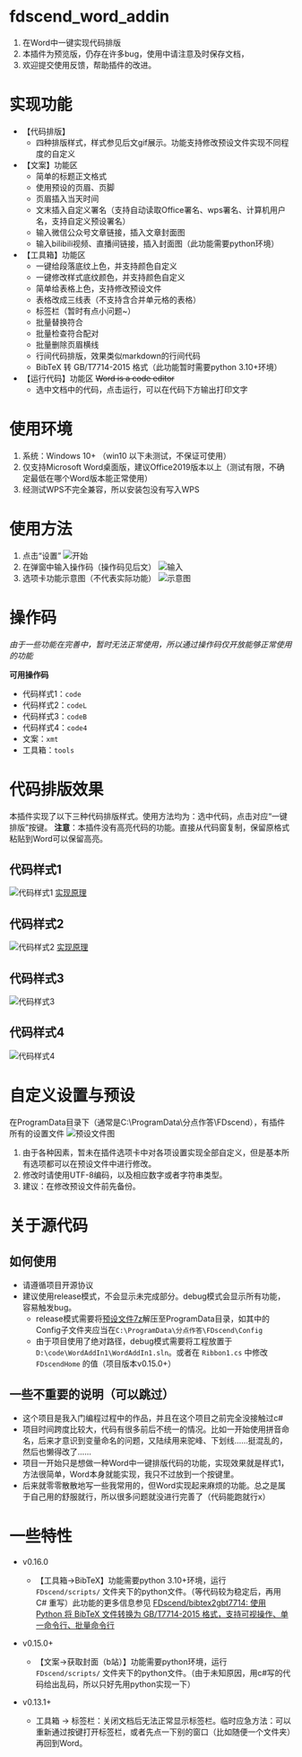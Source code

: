 # fdscend_word_addin
1. 在Word中一键实现代码排版
2. 本插件为预览版，仍存在许多bug，使用中请注意及时保存文档，
3. 欢迎提交使用反馈，帮助插件的改进。


# 实现功能
- 【代码排版】
   - 四种排版样式，样式参见后文gif展示。功能支持修改预设文件实现不同程度的自定义
- 【文案】功能区
   - 简单的标题正文格式
   - 使用预设的页眉、页脚
   - 页眉插入当天时间
   - 文末插入自定义署名（支持自动读取Office署名、wps署名、计算机用户名，支持自定义预设署名）
   - 输入微信公众号文章链接，插入文章封面图
   - 输入bilibili视频、直播间链接，插入封面图（此功能需要python环境）
- 【工具箱】功能区
   - 一键给段落底纹上色，并支持颜色自定义
   - 一键修改样式底纹颜色，并支持颜色自定义
   - 简单给表格上色，支持修改预设文件
   - 表格改成三线表（不支持含合并单元格的表格）
   - 标签栏（暂时有点小问题~）
   - 批量替换符合
   - 批量检查符合配对
   - 批量删除页眉横线
   - 行间代码排版，效果类似markdown的行间代码
   - BibTeX 转 GB/T7714-2015 格式（此功能暂时需要python 3.10+环境）
- 【运行代码】功能区 ~~Word is a code editor~~
   - 选中文档中的代码，点击运行，可以在代码下方输出打印文字


# 使用环境
1. 系统：Windows 10+ （win10 以下未测试，不保证可使用）
2. 仅支持Microsoft Word桌面版，建议Office2019版本以上（测试有限，不确定最低在哪个Word版本能正常使用）
3. 经测试WPS不完全兼容，所以安装包没有写入WPS


# 使用方法
1. 点击“设置”
![开始](doc/%E5%BC%80%E5%A7%8B.png)
2. 在弹窗中输入操作码（操作码见后文）
![输入](doc/%E8%BE%93%E5%85%A5%E6%93%8D%E4%BD%9C%E7%A0%81.png)
3. 选项卡功能示意图（不代表实际功能）
![示意图](doc/选项卡示意图.png)


# 操作码
*由于一些功能在完善中，暂时无法正常使用，所以通过操作码仅开放能够正常使用的功能*

**可用操作码**

- 代码样式1：`code`
- 代码样式2：`codeL`
- 代码样式3：`codeB`
- 代码样式4：`code4`
- 文案：`xmt`
- 工具箱：`tools`


# 代码排版效果
本插件实现了以下三种代码排版样式。使用方法均为：选中代码，点击对应“一键排版”按键。
**注意**：本插件没有高亮代码的功能。直接从代码窗复制，保留原格式粘贴到Word可以保留高亮。

## 代码样式1
![代码样式1](doc/代码样式1.gif)
[实现原理](https://www.bilibili.com/video/BV1Br4y1u748)

## 代码样式2
![代码样式2](doc/代码样式2.gif)
[实现原理](https://www.bilibili.com/video/BV1Fe4y1P7RV)

## 代码样式3
![代码样式3](doc/代码样式3.gif)

## 代码样式4
![代码样式4](doc/代码样式4.gif)


# 自定义设置与预设
在ProgramData目录下（通常是C:\ProgramData\分点作答\FDscend），有插件所有的设置文件
![预设文件图](doc/预设文件图.png)

1. 由于各种因素，暂未在插件选项卡中对各项设置实现全部自定义，但是基本所有选项都可以在预设文件中进行修改。
2. 修改时请使用UTF-8编码，以及相应数字或者字符串类型。
3. 建议：在修改预设文件前先备份。


# 关于源代码

## 如何使用
- 请遵循项目开源协议
- 建议使用release模式，不会显示未完成部分。debug模式会显示所有功能，容易触发bug。
  - release模式需要将[预设文件7z](doc/settings.7z)解压至ProgramData目录，如其中的Config子文件夹应当在`C:\ProgramData\分点作答\FDscend\Config`
  - 由于项目使用了绝对路径，debug模式需要将工程放置于`D:\code\WordAddIn1\WordAddIn1.sln`。或者在 `Ribbon1.cs` 中修改 `FDscendHome` 的值（项目版本v0.15.0+）

## 一些不重要的说明（可以跳过）
- 这个项目是我入门编程过程中的作品，并且在这个项目之前完全没接触过c#
- 项目时间跨度比较大，代码有很多前后不统一的情况。比如一开始使用拼音命名，后来才意识到变量命名的问题，又陆续用来驼峰、下划线……挺混乱的，然后也懒得改了……
- 项目一开始只是想做一种Word中一键排版代码的功能，实现效果就是样式1，方法很简单，Word本身就能实现，我只不过放到一个按键里。
- 后来就零零散散地写一些我常用的，但Word实现起来麻烦的功能。总之是属于自己用的舒服就行，所以很多问题就没进行完善了（代码能跑就行x）


# 一些特性
- v0.16.0
  - 【工具箱->BibTeX】功能需要python 3.10+环境，运行 `FDscend/scripts/` 文件夹下的python文件。（等代码较为稳定后，再用 C# 重写）此功能的更多信息参见 [FDscend/bibtex2gbt7714: 使用 Python 将 BibTeX 文件转换为 GB/T7714-2015 格式，支持可视操作、单一命令行、批量命令行](https://github.com/FDscend/bibtex2gbt7714)

- v0.15.0+
  - 【文案->获取封面（b站）】功能需要python环境，运行 `FDscend/scripts/` 文件夹下的python文件。（由于未知原因，用c#写的代码给出乱码，所以只好先用python实现一下）

- v0.13.1+
  - 工具箱 -> 标签栏：关闭文档后无法正常显示标签栏。临时应急方法：可以重新通过按键打开标签栏，或者先点一下别的窗口（比如随便一个文件夹）再回到Word。
